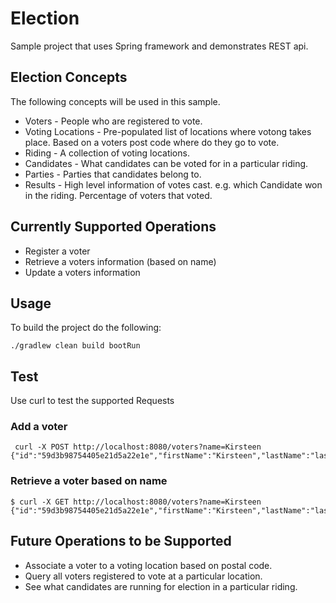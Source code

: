 # Election
Sample project that uses Spring framework and demonstrates REST api.

## Election Concepts
The following concepts will be used in this sample.
- Voters - People who are registered to vote.
- Voting Locations - Pre-populated list of locations where votong takes place. Based on a voters post code where do they go to vote.
- Riding - A collection of voting locations.
- Candidates - What candidates can be voted for in a particular riding.
- Parties - Parties that candidates belong to.
- Results - High level information of votes cast.  e.g. which Candidate won in the riding.  Percentage of voters that voted.

## Currently Supported Operations
- Register a voter
- Retrieve a voters information (based on name)
- Update a voters information

## Usage
To build the project do the following:
```
./gradlew clean build bootRun
```

## Test
Use curl to test the supported Requests

### Add a voter
```
 curl -X POST http://localhost:8080/voters?name=Kirsteen
{"id":"59d3b98754405e21d5a22e1e","firstName":"Kirsteen","lastName":"lastName"}
```

### Retrieve a voter based on name
```
$ curl -X GET http://localhost:8080/voters?name=Kirsteen
{"id":"59d3b98754405e21d5a22e1e","firstName":"Kirsteen","lastName":"lastName"}
```

## Future Operations to be Supported
- Associate a voter to a voting location based on postal code.
- Query all voters registered to vote at a particular location.
- See what candidates are running for election in a particular riding.


